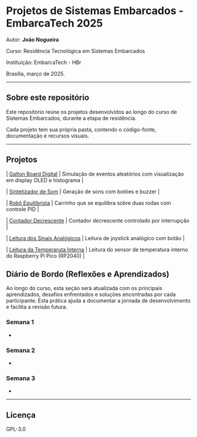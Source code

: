 # Projetos de Sistemas Embarcados - EmbarcaTech 2025

Autor: **João Nogueira**

Curso: Residência Tecnológica em Sistemas Embarcados

Instituição: EmbarcaTech - HBr

Brasília, março de 2025.

---

## Sobre este repositório

Este repositório reúne os projetos desenvolvidos ao longo do curso de Sistemas Embarcados, durante a etapa de residência.  

Cada projeto tem sua própria pasta, contendo o código-fonte, documentação e recursos visuais.

---

## Projetos

| [Galton Board Digital](./projetos/galton_board/) | Simulação de eventos aleatórios com visualização em display OLED e histograma |

| [Sintetizador de Som](./projetos/sintetizador_audio/) | Geração de sons com botões e buzzer |

| [Robô Equilibrista](./projetos/robo_equilibrista/) | Carrinho que se equilibra sobre duas rodas com controle PID |

| [Contador Decrescente](./projetos/cont_decrescente/) | Contador decrescente controlado por interrupção |

| [Leitura dos Sinais Analógicos](./projetos/joystick/) | Leitura de joystick analógico com botão |

| [Leitura da Temperaruta Interna](./projetos/temperatura_interna/) |  Leitura do sensor de temperatura interno do Raspberry Pi Pico (RP2040) |


##  Diário de Bordo (Reflexões e Aprendizados)

Ao longo do curso, esta seção será atualizada com os principais aprendizados, desafios enfrentados e soluções encontradas por cada participante. Esta prática ajuda a documentar a jornada de desenvolvimento e facilita a revisão futura.

### Semana 1

- 

### Semana 2

- 

### Semana 3

-

---

## Licença

GPL-3.0

